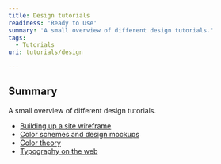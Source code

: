 ```yaml
---
title: Design tutorials
readiness: 'Ready to Use'
summary: 'A small overview of different design tutorials.'
tags:
  - Tutorials
uri: tutorials/design

---
```

## Summary

A small overview of different design tutorials.

-   [Building up a site wireframe](/tutorials/Building_up_a_site_wireframe)
-   [Color schemes and design mockups](/tutorials/Colour_schemes_and_design_mockups)
-   [Color theory](/tutorials/Colour_theory)
-   [Typography on the web](/tutorials/Typography_on_the_Web)

